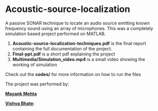 # Acoustic-source-localization

A passive SONAR technique to locate an audio source emitting known frequency sound using an array of microphones. This was a completely simulation based project performed on MATLAB. 

1. **Acoustic-source-localization-techniques.pdf** is the final report containing the full documentation of the project.
2. **Final-ppt.pdf** is a short pdf explaining the project
3. **Multimedia/Simulation_video.mp4** is a small video showing the working of simulation

Check out the **codes/** for more information on how to run the files

The project was performed by:

 **[Mayank Mehta](https://cad2control450816836.wordpress.com)**
 
 **[Vishva Bhate](https://sites.google.com/view/vishva-bhate)**: 

